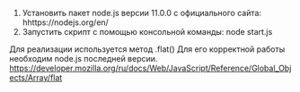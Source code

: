 1. Установить пакет node.js версии 11.0.0 с официального сайта: hhttps://nodejs.org/en/
2. Запустить скрипт с помощью консольной команды: node start.js

Для реализации используется метод .flat()
Для его корректной работы необходим node.js последней версии.
https://developer.mozilla.org/ru/docs/Web/JavaScript/Reference/Global_Objects/Array/flat
